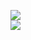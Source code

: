 [![](https://img.shields.io/badge/Made%20With-Github%20Spray-lightgrey.svg?style=for-the-badge&logo=github)](https://github.com/Annihil/github-spray#10972)  
[![](https://i.imgur.com/2DrTn0Z.gif)](https://github.com/Annihil/github-spray)